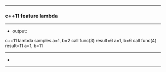----------------  
### c++11 feature lambda  
----------------  
* output:   

c++11 lambda samples
a=1, b=2
call func(3) result=6
a=1, b=6
call func(4) result=11
a=1, b=11


----------------  
* 

----------------  
